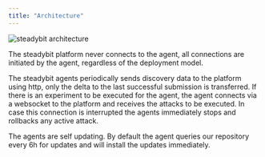 ```yaml
---
title: "Architecture"
---
```


![steadybit architecture](content/learn/architecture-1.svgecture-1.svg)

The steadybit platform never connects to the agent, all connections are initiated by the agent, regardless of the deployment model.

The steadybit agents periodically sends discovery data to the platform using http, only the delta to the last successful submission is transferred.
If there is an experiment to be executed for the agent, the agent connects via a websocket to the platform and receives the attacks to be executed.
In case this connection is interrupted the agents immediately stops and rollbacks any active attack.

The agents are self updating.
By default the agent queries our repository every 6h for updates and will install the updates immediately.


